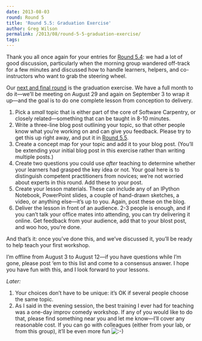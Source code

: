 ```yaml
---
date: 2013-08-03
round: Round 5
title: 'Round 5.5: Graduation Exercise'
author: Greg Wilson
permalink: /2013/08/round-5-5-graduation-exercise/
tags:
---
```

Thank you all once again for your entries for [Round 5.4][1]: we had a lot of good discussion, particularly when the morning group wandered off-track for a few minutes and discussed how to handle learners, helpers, and co-instructors who want to grab the steering wheel.

Our [next and final round][2] is the graduation exercise. We have a full month to do it—we&#8217;ll be meeting on August 29 and again on September 3 to wrap it up—and the goal is to do one complete lesson from conception to delivery.

1.  Pick a *small* topic that is either part of the core of Software Carpentry, or closely related—something that can be taught in 8-10 minutes.
2.  Write a three-line blog post outlining your topic, so that other people know what you&#8217;re working on and can give you feedback. Please try to get this up right away, and put it in [Round 5.5][2].
3.  Create a concept map for your topic and add it to your blog post. (You&#8217;ll be extending your initial blog post in this exercise rather than writing multiple posts.)
4.  Create two questions you could use *after* teaching to determine whether your learners had grasped the key idea or not. Your goal here is to distinguish competent practitioners from novices; we&#8217;re not worried about experts in this round. Add these to your post.
5.  Create your lesson materials. These can include any of an IPython Notebook, PowerPoint slides, a couple of hand-drawn sketches, a video, or anything else—it&#8217;s up to you. Again, post these on the blog.
6.  Deliver the lesson in front of an audience. 2-3 people is enough, and if you can&#8217;t talk your office mates into attending, you can try delivering it online. Get feedback from your audience, add that to your blost post, and woo hoo, you&#8217;re done.

And that&#8217;s it: once you&#8217;ve done this, and we&#8217;ve discussed it, you&#8217;ll be ready to help teach your first workshop.

I&#8217;m offline from August 3 to August 12—if you have questions while I&#8217;m gone, please post &#8216;em to this list and come to a consensus answer. I hope you have fun with this, and I look forward to your lessons.

*Later:*

1.  Your choices don&#8217;t have to be unique: it&#8217;s OK if several people choose the same topic.
2.  As I said in the evening session, the best training I ever had for teaching was a one-day improv comedy workshop. If any of you would like to do that, please find something near you and let me know—I&#8217;ll cover any reasonable cost. If you can go with colleagues (either from your lab, or from this group), it&#8217;ll be even more fun <img src="http://localhost:8080/wp-includes/images/smilies/icon_smile.gif" alt=":-)" class="wp-smiley" />

 [1]: http://teaching.software-carpentry.org/category/round-5-4/
 [2]: http://teaching.software-carpentry.org/category/round-5-5/
